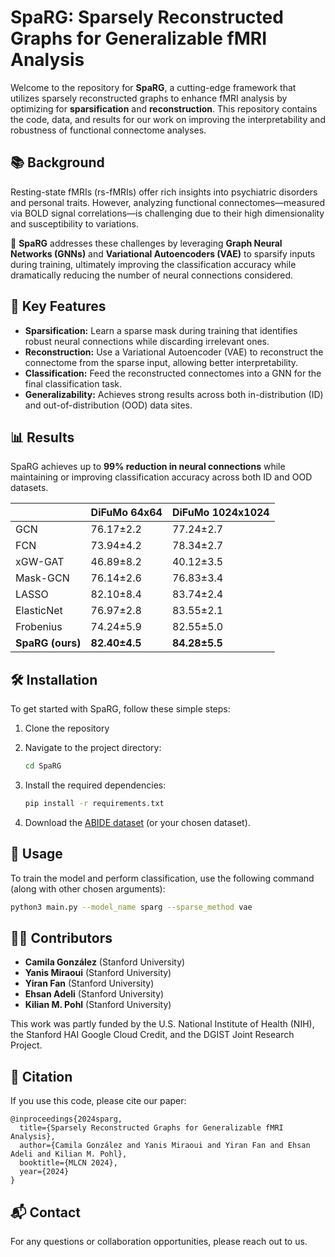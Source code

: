 # SpaRG: Sparsely Reconstructed Graphs for Generalizable fMRI Analysis

Welcome to the repository for **SpaRG**, a cutting-edge framework that utilizes sparsely reconstructed graphs to enhance fMRI analysis by optimizing for **sparsification** and **reconstruction**. This repository contains the code, data, and results for our work on improving the interpretability and robustness of functional connectome analyses.

## 📚 Background

Resting-state fMRIs (rs-fMRIs) offer rich insights into psychiatric disorders and personal traits. However, analyzing functional connectomes—measured via BOLD signal correlations—is challenging due to their high dimensionality and susceptibility to variations.

🧠 **SpaRG** addresses these challenges by leveraging **Graph Neural Networks (GNNs)** and **Variational Autoencoders (VAE)** to sparsify inputs during training, ultimately improving the classification accuracy while dramatically reducing the number of neural connections considered.

## 🔬 Key Features

- **Sparsification:** Learn a sparse mask during training that identifies robust neural connections while discarding irrelevant ones.
- **Reconstruction:** Use a Variational Autoencoder (VAE) to reconstruct the connectome from the sparse input, allowing better interpretability.
- **Classification:** Feed the reconstructed connectomes into a GNN for the final classification task.
- **Generalizability:** Achieves strong results across both in-distribution (ID) and out-of-distribution (OOD) data sites.

## 📊 Results

SpaRG achieves up to **99% reduction in neural connections** while maintaining or improving classification accuracy across both ID and OOD datasets.

|                | DiFuMo 64x64 | DiFuMo 1024x1024 |
|----------------|--------------|------------------|
| GCN        | 76.17±2.2    | 77.24±2.7        |
| FCN        | 73.94±4.2    | 78.34±2.7        |
| xGW-GAT    | 46.89±8.2    | 40.12±3.5        |
| Mask-GCN   | 76.14±2.6    | 76.83±3.4        |
| LASSO      | 82.10±8.4    | 83.74±2.4        |
| ElasticNet | 76.97±2.8    | 83.55±2.1        |
| Frobenius  | 74.24±5.9    | 82.55±5.0        |
| **SpaRG (ours)** | **82.40±4.5**  | **84.28±5.5**        |


## 🛠️ Installation

To get started with SpaRG, follow these simple steps:

1. Clone the repository

2. Navigate to the project directory:
   ```bash
   cd SpaRG
   ```

3. Install the required dependencies:
   ```bash
   pip install -r requirements.txt
   ```

4. Download the [ABIDE dataset](https://fcon_1000.projects.nitrc.org/indi/abide/) (or your chosen dataset).

## 🚀 Usage

To train the model and perform classification, use the following command (along with other chosen arguments):

```bash
python3 main.py --model_name sparg --sparse_method vae
```

## 🧑‍🔬 Contributors

- **Camila González** (Stanford University)
- **Yanis Miraoui** (Stanford University)
- **Yiran Fan** (Stanford University)
- **Ehsan Adeli** (Stanford University)
- **Kilian M. Pohl** (Stanford University)

This work was partly funded by the U.S. National Institute of Health (NIH), the Stanford HAI Google Cloud Credit, and the DGIST Joint Research Project.

## 📜 Citation

If you use this code, please cite our paper:

```
@inproceedings{2024sparg,
  title={Sparsely Reconstructed Graphs for Generalizable fMRI Analysis},
  author={Camila González and Yanis Miraoui and Yiran Fan and Ehsan Adeli and Kilian M. Pohl},
  booktitle={MLCN 2024},
  year={2024}
}
```

## 📬 Contact

For any questions or collaboration opportunities, please reach out to us.
